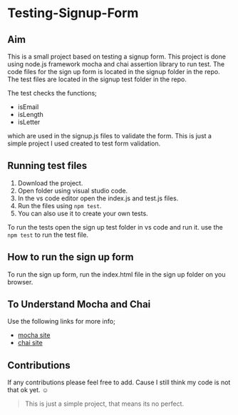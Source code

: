 # Testing-Signup-Form

## Aim 
This is a small project based on testing a signup form.
This project is done using node.js framework mocha and chai assertion library to run test.
The code files for the sign up form is located in the signup folder in the repo.
The test files are located in the signup test folder in the repo.

The test checks the functions;
* isEmail
* isLength
* isLetter

which are used in the signup.js files to validate the form.
This is just a simple project I used created to test form validation.


## Running test files
1. Download the project.
2. Open folder using visual studio code.
3. In the vs code editor open the index.js and test.js files.
4. Run the files using `npm test`.
5. You can also use it to create your own tests.


To run the tests open the sign up test folder in vs code and run it. 
use the ``` npm test ``` to run the test file.

## How to run the sign up form
To run the sign up form, run the index.html file in the sign up folder on you browser.

## To Understand Mocha and Chai
Use the following links for more info;
* [mocha site](https://mochajs.org/)
* [chai site](https://www.chaijs.com/)

## Contributions
If any contributions please feel free to add.
Cause I still think my code is not that ok yet. ☺️
> This is just a simple project, that means its no perfect.

